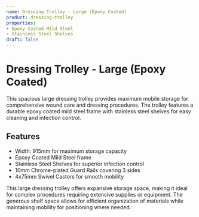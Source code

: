 ```yaml
---
name: Dressing Trolley - Large (Epoxy Coated)
product: dressing-trolley
properties:
- Epoxy Coated Mild Steel
- Stainless Steel Shelves
draft: false
---
```


# Dressing Trolley - Large (Epoxy Coated)

This spacious large dressing trolley provides maximum mobile storage for comprehensive wound care and dressing procedures. The trolley features a durable epoxy coated mild steel frame with stainless steel shelves for easy cleaning and infection control.

## Features

- Width: 915mm for maximum storage capacity
- Epoxy Coated Mild Steel frame
- Stainless Steel Shelves for superior infection control
- 10mm Chrome-plated Guard Rails covering 3 sides
- 4x75mm Swivel Castors for smooth mobility

This large dressing trolley offers expansive storage space, making it ideal for complex procedures requiring extensive supplies or equipment. The generous shelf space allows for efficient organization of materials while maintaining mobility for positioning where needed.
